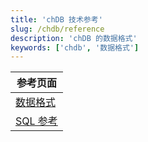 ```yaml
---
title: 'chDB 技术参考'
slug: /chdb/reference
description: 'chDB 的数据格式'
keywords: ['chdb', '数据格式']
---
```


| 参考页面           |
|--------------------|
| [数据格式](/chdb/reference/data-formats)  |
| [SQL 参考](/chdb/reference/sql-reference) |
